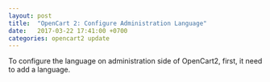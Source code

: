 ```yaml
---
layout: post
title:  "OpenCart 2: Configure Administration Language"
date:   2017-03-22 17:41:00 +0700
categories: opencart2 update
---
```

To configure the language on administration side of OpenCart2, first, it need to add a language.